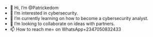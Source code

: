 - 👋 Hi, I’m @Patrickedom
- 👀 I’m interested in cybersecurity.
- 🌱 I’m currently learning on how to become a cybersecurity analyst.
- 💞️ I’m looking to collaborate on ideas with partners.
- 📫 How to reach me= on WhatsApp+2347050832433

<!---
Patrickedom/Patrickedom is a ✨ special ✨ repository because its `README.md` (this file) appears on your GitHub profile.
You can click the Preview link to take a look at your changes.
--->
